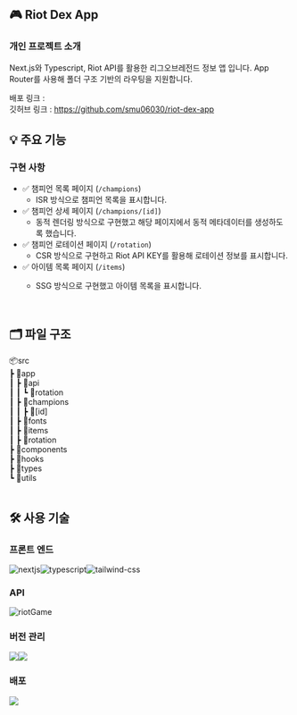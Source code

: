 ## 🎮 Riot Dex App

### 개인 프로젝트 소개

Next.js와 Typescript, Riot API를 활용한 리그오브레전드 정보 앱 입니다. App Router를 사용해 폴더 구조 기반의 라우팅을 지원합니다.

배포 링크 :  <br />
깃허브 링크 : https://github.com/smu06030/riot-dex-app

## 💡 주요 기능

### 구현 사항

- ✅ 챔피언 목록 페이지 (`/champions`)
  - ISR 방식으로 챔피언 목록을 표시합니다.
- ✅ 챔피언 상세 페이지 (`/champions/[id]`)
  - 동적 렌더링 방식으로 구현했고 해당 페이지에서 동적 메타데이터를 생성하도록 했습니다.
- ✅ 챔피언 로테이션 페이지 (`/rotation`)
  - CSR 방식으로 구현하고 Riot API KEY를 활용해 로테이션 정보를 표시합니다.
- ✅ 아이템 목록 페이지 (`/items`)
  - SSG 방식으로 구현했고 아이템 목록을 표시합니다.

    <br />

## 🗂️ 파일 구조

📦src <br />
 ┣ 📂app <br /> 
 ┃ ┣ 📂api <br />
 ┃ ┃ ┗ 📂rotation <br />
 ┃ ┣ 📂champions <br />
 ┃ ┃ ┣ 📂[id] <br />
 ┃ ┣ 📂fonts <br />
 ┃ ┣ 📂items <br />
 ┃ ┣ 📂rotation <br />
 ┣ 📂components <br />
 ┣ 📂hooks <br />
 ┣ 📂types <br />
 ┗ 📂utils <br />
<br />

## 🛠️ 사용 기술

### 프론트 엔드

<img src="https://img.shields.io/badge/Next.js-000?logo=nextdotjs&logoColor=fff&style=for-the-badge" alt="nextjs" /><img src="https://img.shields.io/badge/TypeScript-007ACC?style=for-the-badge&logo=typescript&logoColor=white" alt="typescript" /><img src="https://img.shields.io/badge/Tailwind_CSS-38B2AC?style=for-the-badge&logo=tailwind-css&logoColor=white" alt="tailwind-css" /><br />

### API

<img src="https://img.shields.io/badge/Riot_Games-D32936?style=for-the-badge&logo=riot-games&logoColor=white" alt="riotGame" /><br />

### 버전 관리

<img src="https://img.shields.io/badge/GIT-E44C30?style=for-the-badge&logo=git&logoColor=white"/><img src="https://img.shields.io/badge/GitHub-100000?style=for-the-badge&logo=github&logoColor=white"/><br />

### 배포

<img src="https://img.shields.io/badge/Vercel-000000?style=for-the-badge&logo=vercel&logoColor=white"/><br />
